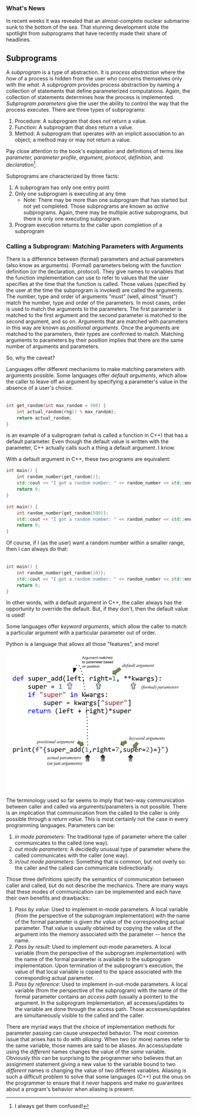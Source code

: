 ### What's News

In recent weeks it was revealed that an almost-complete nuclear submarine sunk to the bottom of the sea. That stunning development stole the spotlight from subprograms that have recently made their share of headlines.

## Subprograms

A _subprogram_ is a type of abstraction. It is _process abstraction_ where the _how_ of a process is hidden from the user who concerns themselves only with the _what_. A _subprogram_ provides process abstraction by naming a collection of statements that define parameterized computations.​ Again, the collection of statements determines how the process is implemented. _Subprogram_ _parameters_ give the user the ability to control the way that the process executes. There are three types of subprograms:

1. Procedure: A subprogram that does _not_ return a value.
2. Function: A subprogram that _does_ return a value.
3. Method: A subprogram that operates with an implicit association to an object; a method may or may not return a value.

Pay close attention to the book's explanation and definitions of terms like _parameter,_ _parameter profile_, _argument,_ _protocol_, _definition_, and _declaration_[^confuse].

[^confuse]: I always get them confused!

Subprograms are characterized by three facts:

1.  A subprogram has only one entry point
2.  Only one subprogram is executing at any time
    - Note: There may be more than one subprogram that has started but not yet completed. Those subprograms are known as _active_ subprograms. Again, there may be multiple active subprograms, but there is only one executing subprogram.
3.  Program execution returns to the caller upon completion of a subprogram

### Calling a Subprogram: Matching Parameters with Arguments
There is a difference between (formal) parameters and actual parameters (also know as arguments). (Formal) parameters belong with the function definition (or the declaration, protocol). They give names to variables that the function implementation can use to refer to values that the user specifies at the time that the function is called. Those values (specified by the user at the time the subprogram is invoked) are called the arguments. The number, type and order of arguments "must" (well, almost "must") match the number, type and order of the parameters. In most cases, order is used to match the arguments to the parameters. The first parameter is matched to the first argument and the second parameter is matched to the second argument, and so on. Arguments that are matched with parameters in this way are known as _positional arguments_. Once the arguments are matched to the parameters, their types are confirmed to match. Matching arguments to parameters by their position implies that there are the same number of arguments and parameters.

So, why the caveat?

Languages offer different mechanisms to make matching parameters with arguments possible. Some languages offer _default arguments_, which allow the caller to leave off an argument by specifying a parameter's value in the absence of a user's choice.

```C++

int get_random(int max_random = 500) {
    int actual_random{rng() % max_random};
    return actual_random;
}
```

is an example of a subprogram (what is called a function in C++) that has a default parameter. Even though the default value is written with the parameter, C++ actually calls such a thing a default argument. I know.

With a default argument in C++, these two programs are equivalent:

```C++
int main() {
    int random_number{get_random()};
    std::cout << "I got a random number: " << random_number << std::endl;
    return 0;
}
```

```C++
int main() {
    int random_number{get_random(500)};
    std::cout << "I got a random number: " << random_number << std::endl;
    return 0;
}
```

Of course, if I (as the user) want a random number within a smaller range, then I can always do that:

```C++

int main() {
    int random_number{get_random(10)};
    std::cout << "I got a random number: " << random_number << std::endl;
    return 0;
}
```

In other words, with a default argument in C++, the caller always has the opportunity to override the default. But, if they don't, then the default value is used!

Some languages offer _keyword arguments_, which allow the caller to match a particular argument with a particular parameter out of order.

Python is a language that allows all those "features", and more!

![Actual, formal parameters; Positional, keyword parameters; Calling a subprogram - Python .png](./graphics/Actual,%20formal%20parameters;%20Positional,%20keyword%20parameters;%20Calling%20a%20function%20-%20Python.png)

The terminology used so far seems to imply that two-way communication between caller and called via arguments/parameters is not possible. There is an implication that communication from the called to the caller is only possible through a _return value_. This is most certainly not the case in every programming languages. Parameters can be:

1. _in mode parameters_: The traditional type of parameter where the caller communicates to the called (one way).
2. _out mode parameters_: A decidedly unusual type of parameter where the called communicates with the caller (one way).
3. _in/out mode parameters_: Something that is common, but not overly so: the caller and the called can communicate bidirectionally.

Those three definitions specify the semantics of communication between caller and called, but do not describe the mechanics. There are many ways that these modes of communication can be implemented and each have their own benefits and drawbacks:

1. _Pass by value_: Used to implement in-mode parameters. A local variable (from the perspective of the subprogram implementation) with the name of the formal parameter is given _the value_ of the corresponding actual parameter. That value is usually obtained by copying the value of the argument into the memory associated with the parameter -- hence the name.
2. _Pass by result_: Used to implement out-mode parameters. A local variable (from the perspective of the subprogram implementation) with the name of the formal parameter is available to the subprogram implementation. Upon termination of the subprogram's execution, the value of that local variable is copied to the space associated with the corresponding actual parameter.
3. _Pass by reference_: Used to implement in-out-mode parameters. A local variable (from the perspective of the subprogram) with the name of the formal parameter contains an _access path_ (usually a pointer) to the argument. In the subprogram implementation, all accesses/updates to the variable are done through the access path. Those accesses/updates are simultaneously visible to the called and the caller.

There are myriad ways that the choice of implementation methods for parameter passing can cause unexpected behavior. The most common issue that arises has to do with _aliasing_. When two (or more) names refer to the same variable, those names are said to be aliases. An access/update using the _different_ names changes the value of the _same_ variable. Obviously this can be surprising to the programmer who believes that an assignment statement giving a new value to the variable bound to two _different_ names is changing the value of two different variables. Aliasing is such a difficult problem to solve that some languages (C++) put the onus on the programmer to ensure that it never happens and make no guarantees about a program's behavior when aliasing is present.